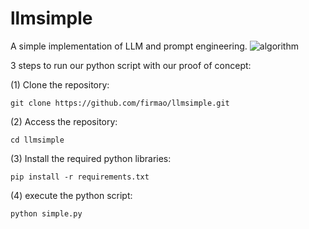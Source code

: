 # llmsimple
A simple implementation of LLM and prompt engineering.
![algorithm](https://github.com/firmao/llmsimple/assets/9248325/7b7e7849-341b-4e8a-8d66-1bada2aa78b9)

3 steps to run our python script with our proof of concept:

(1) Clone the repository:
```
git clone https://github.com/firmao/llmsimple.git
```
(2) Access the repository:
```
cd llmsimple
```
(3) Install the required python libraries:
```
pip install -r requirements.txt
```
(4) execute the python script:
```
python simple.py
```
